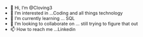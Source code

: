 - 👋 Hi, I’m @Cloving3
- 👀 I’m interested in ...Coding and all things technology
- 🌱 I’m currently learning ... SQL
- 💞️ I’m looking to collaborate on ... still trying to figure that out
- 📫 How to reach me ...Linkedin

<!---
Cloving3/Cloving3 is a ✨ special ✨ repository because its `README.md` (this file) appears on your GitHub profile.
You can click the Preview link to take a look at your changes.
--->
